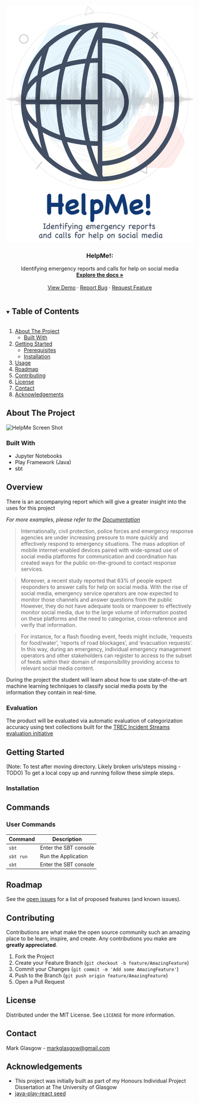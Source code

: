


<!-- PROJECT LOGO -->
<br />
<p align="center">
  <a href="https://github.com/glasgowm148/helpme">
    <img src="/0-data/raw/img/logo.png" alt="Logo">
  </a>

  <h3 align="center">HelpMe!: </h3>

  <p align="center">
    Identifying emergency reports and calls for help on social media
    <br />
    <a href="https://github.com/glasgowm148/HelpMe/tree/main/HelpMe/data/docs"><strong>Explore the docs »</strong></a>
    <br />
    <br />
    <a href="https://github.com/glasgowm148/HelpMe/data/demo">View Demo</a>
    ·
    <a href="https://github.com/glasgowm148/HelpMe/issues">Report Bug</a>
    ·
    <a href="https://github.com/glasgowm148/HelpMe/issues">Request Feature</a>
  </p>
</p>



<!-- TABLE OF CONTENTS -->
<details open="open">
  <summary><h2 style="display: inline-block">Table of Contents</h2></summary>
  <ol>
    <li>
      <a href="#about-the-project">About The Project</a>
      <ul>
        <li><a href="#built-with">Built With</a></li>
      </ul>
    </li>
    <li>
      <a href="#getting-started">Getting Started</a>
      <ul>
        <li><a href="#prerequisites">Prerequisites</a></li>
        <li><a href="#installation">Installation</a></li>
      </ul>
    </li>
    <li><a href="#usage">Usage</a></li>
    <li><a href="#roadmap">Roadmap</a></li>
    <li><a href="#contributing">Contributing</a></li>
    <li><a href="#license">License</a></li>
    <li><a href="#contact">Contact</a></li>
    <li><a href="#acknowledgements">Acknowledgements</a></li>
  </ol>
</details>



<!-- ABOUT THE PROJECT -->
## About The Project

![HelpMe Screen Shot](HelpMe/data/img/screenshot.png)


### Built With


* Jupyter Notebooks
* Play Framework (Java)
* sbt

## Overview


There is an accompanying report which will give a greater insight into the uses for this project

_For more examples, please refer to the [Documentation](https://github.com/glasgowm148/HelpMe/HelpMe/docs)_

> Internationally, civil protection, police forces and emergency response agencies are under increasing pressure to more quickly and effectively respond to emergency situations. The mass adoption of mobile internet-enabled devices paired with wide-spread use of social media platforms for communication and coordination has created ways for the public on-the-ground to contact response services.

> Moreover, a recent study reported that 63% of people expect responders to answer calls for help on social media. With the rise of social media, emergency service operators are now expected to monitor those channels and answer questions from the public However, they do not have adequate tools or manpower to effectively monitor social media, due to the large volume of information posted on these platforms and the need to categorise, cross-reference and verify that information.

> For instance, for a flash flooding event, feeds might include, ‘requests for food/water’, ‘reports of road blockages’, and ‘evacuation requests’. In this way, during an emergency, individual emergency management operators and other stakeholders can register to access to the subset of feeds within their domain of responsibility providing access to relevant social media content.

During the project the student will learn about how to use state-of-the-art machine learning techniques to classify social media posts by the information they contain in real-time.

### Evaluation

The product will be evaluated via automatic evaluation of categorization accuracy using text collections built for the [TREC Incident Streams evaluation initiative](http://dcs.gla.ac.uk/~richardm/TREC_IS/)


<!-- GETTING STARTED -->
## Getting Started
(Note: To test after moving directory. Likely broken urls/steps missing - TODO)
To get a local copy up and running follow these simple steps.

### Installation


<!-- USAGE EXAMPLES -->
## Commands

### User Commands

| Command     | Description |
| ----------- | ----------- |
| `sbt`       | Enter the SBT console |
| `sbt run`   | Run the Application |
| `sbt`       | Enter the SBT console |


<!-- ROADMAP -->
## Roadmap

See the [open issues](https://github.com/glasgowm148/HelpMe/issues) for a list of proposed features (and known issues).

<!-- CONTRIBUTING -->
## Contributing

Contributions are what make the open source community such an amazing place to be learn, inspire, and create. Any contributions you make are **greatly appreciated**.

1. Fork the Project
2. Create your Feature Branch (`git checkout -b feature/AmazingFeature`)
3. Commit your Changes (`git commit -m 'Add some AmazingFeature'`)
4. Push to the Branch (`git push origin feature/AmazingFeature`)
5. Open a Pull Request



<!-- LICENSE -->
## License

Distributed under the MIT License. See `LICENSE` for more information.



<!-- CONTACT -->
## Contact

Mark Glasgow - markglasgow@gmail.com


<!-- ACKNOWLEDGEMENTS -->
## Acknowledgements

* This project was initially built as part of my Honours Individual Project Dissertation at The University of Glasgow
* [java-play-react seed](https://github.com/yohangz/java-play-react-seed)



<!-- MARKDOWN LINKS & IMAGES -->
<!-- https://www.markdownguide.org/basic-syntax/#reference-style-links -->
[contributors-shield]: https://img.shields.io/github/contributors/glasgowm148/HelpMe.svg?style=for-the-badge
[contributors-url]: https://github.com/glasgowm148/HelpMe/graphs/contributors
[forks-shield]: https://img.shields.io/github/forks/glasgowm148/HelpMe.svg?style=for-the-badge
[forks-url]: https://github.com/glasgowm148/HelpMe/network/members
[stars-shield]: https://img.shields.io/github/stars/glasgowm148/HelpMe.svg?style=for-the-badge
[stars-url]: https://github.com/glasgowm148/HelpMe/stargazers
[issues-shield]: https://img.shields.io/github/issues/othneildrew/Best-README-Template.svg?style=for-the-badge
[issues-url]: https://github.com/glasgowm148/HelpMe/issues
[license-shield]: https://img.shields.io/github/license/othneildrew/Best-README-Template.svg?style=for-the-badge
[license-url]: https://github.com/glasgowm148/HelpMe/blob/master/LICENSE.txt
[linkedin-shield]: https://img.shields.io/badge/-LinkedIn-black.svg?style=for-the-badge&logo=linkedin&colorB=555
[linkedin-url]: https://www.linkedin.com/in/glasgowmark/
